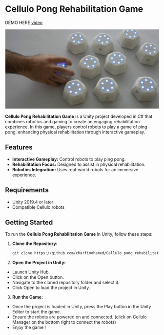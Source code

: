 # Cellulo Pong Rehabilitation Game

DEMO HERE [video](https://www.youtube.com/watch?v=PQ75hVtuj0o)

![cellulo robot](cellulo.png)


**Cellulo Pong Rehabilitation Game** is a Unity project developed in C# that combines robotics and gaming to create an engaging rehabilitation experience. In this game, players control robots to play a game of ping pong, enhancing physical rehabilitation through interactive gameplay.

## Features

- **Interactive Gameplay:** Control robots to play ping pong.
- **Rehabilitation Focus:** Designed to assist in physical rehabilitation.
- **Robotics Integration:** Uses real-world robots for an immersive experience.

## Requirements

- Unity 2019.4 or later
- Compatible Cellulo robots 

## Getting Started

To run the **Cellulo Pong Rehabilitation Game** in Unity, follow these steps:

1. **Clone the Repository:**
   ```bash
   git clone https://github.com/charfimohamed/Cellulo_pong_rehabilitation_game.git
2. **Open the Project in Unity:**
- Launch Unity Hub.
- Click on the Open button.
- Navigate to the cloned repository folder and select it.
- Click Open to load the project in Unity.
3. **Run the Game:**
- Once the project is loaded in Unity, press the Play button in the Unity Editor to start the game.
- Ensure the robots are powered on and connected. (click on Cellulo Manager on the bottom right to connect the robots)
- Enjoy the game !




